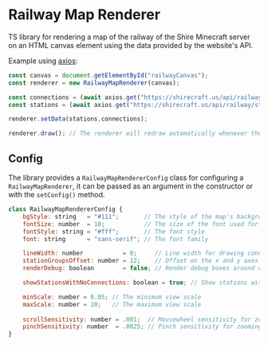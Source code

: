 # Railway Map Renderer

TS library for rendering a map of the railway of the Shire Minecraft server on an HTML canvas element using the data provided by the website's API.

Example using [axios](https://github.com/axios/axios):

```js
const canvas = document.getElementById("railwayCanvas");
const renderer = new RailwayMapRenderer(canvas);

const connections = (await axios.get("https://shirecraft.us/api/railway/connections")).data.data; // Array of connections
const stations = (await axios.get("https://shirecraft.us/api/railway/stations")).data.data; // Array of stations

renderer.setData(stations,connections);

renderer.draw(); // The renderer will redraw automatically whenever the camera is moved.
```

## Config
The library provides a `RailwayMapRendererConfig` class for configuring a `RailwayMapRenderer`, it can be passed as an argument in the constructor or with the `setConfig()` method.

```js
class RailwayMapRendererConfig {
    bgStyle: string   = "#111";       // The style of the map's background
    fontSize: number  = 10;           // The size of the font used for station names
    fontStyle: string = "#fff";       // The font style 
    font: string      = "sans-serif"; // The font family 

    lineWidth: number           = 8;     // Line width for drawing connections
    stationGroupsOffset: number = 12;    // Offset on the x and y axes for each line connection to a station
    renderDebug: boolean        = false; // Render debug boxes around clickable areas

    showStationsWithNoConnections: boolean = true; // Show stations with no connections

    minScale: number = 0.05; // The minimum view scale
    maxScale: number = 20;   // The maximum view scale
    
    scrollSensitivity: number = .001;  // Mousewheel sensitivity for zooming the view 
    pinchSensitivity: number  = .0025; // Pinch sensitivity for zooming the view on a touchscreen device
}
```
